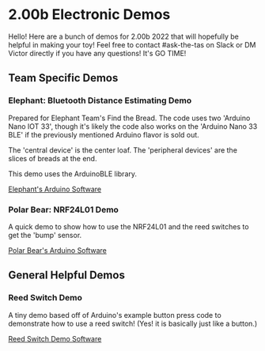 # 2.00b Electronic Demos
Hello! Here are a bunch of demos for 2.00b 2022 that will hopefully be helpful in making your toy! Feel free to contact #ask-the-tas on Slack or DM Victor directly if you have any questions! It's GO TIME!
## Team Specific Demos
### Elephant: Bluetooth Distance Estimating Demo

Prepared for Elephant Team's Find the Bread. The code uses two 'Arduino Nano IOT 33', though it's likely the code also works on the 'Arduino Nano 33 BLE' if the previously mentioned Arduino flavor is sold out.

The 'central device' is the center loaf. The 'peripheral devices' are the slices of breads at the end.

This demo uses the ArduinoBLE library.

[Elephant's Arduino Software](https://github.com/mit2009/200b-ee-demos/tree/main/elephant)

### Polar Bear: NRF24L01 Demo

A quick demo to show how to use the NRF24L01 and the reed switches to get the 'bump' sensor.

[Polar Bear's Arduino Software](https://github.com/mit2009/200b-ee-demos/tree/main/polar-bear)

## General Helpful Demos
### Reed Switch Demo

A tiny demo based off of Arduino's example button press code to demonstrate how to use a reed switch! (Yes! it is basically just like a button.) 

[Reed Switch Demo Software](https://github.com/mit2009/200b-ee-demos/tree/main/reed-switch)
